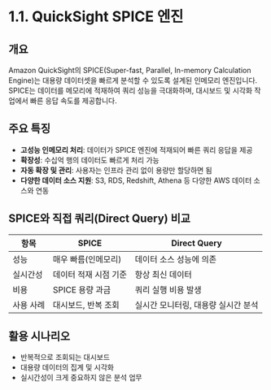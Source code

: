 # 1.1. QuickSight SPICE 엔진

## 개요
Amazon QuickSight의 SPICE(Super-fast, Parallel, In-memory Calculation Engine)는 대용량 데이터셋을 빠르게 분석할 수 있도록 설계된 인메모리 엔진입니다. SPICE는 데이터를 메모리에 적재하여 쿼리 성능을 극대화하며, 대시보드 및 시각화 작업에서 빠른 응답 속도를 제공합니다.

## 주요 특징
- **고성능 인메모리 처리**: 데이터가 SPICE 엔진에 적재되어 빠른 쿼리 응답을 제공
- **확장성**: 수십억 행의 데이터도 빠르게 처리 가능
- **자동 확장 및 관리**: 사용자는 인프라 관리 없이 용량만 할당하면 됨
- **다양한 데이터 소스 지원**: S3, RDS, Redshift, Athena 등 다양한 AWS 데이터 소스와 연동

## SPICE와 직접 쿼리(Direct Query) 비교
| 항목      | SPICE                 | Direct Query                        |
| --------- | --------------------- | ----------------------------------- |
| 성능      | 매우 빠름(인메모리)   | 데이터 소스 성능에 의존             |
| 실시간성  | 데이터 적재 시점 기준 | 항상 최신 데이터                    |
| 비용      | SPICE 용량 과금       | 쿼리 실행 비용 발생                 |
| 사용 사례 | 대시보드, 반복 조회   | 실시간 모니터링, 대용량 실시간 분석 |

## 활용 시나리오
- 반복적으로 조회되는 대시보드
- 대용량 데이터의 집계 및 시각화
- 실시간성이 크게 중요하지 않은 분석 업무
